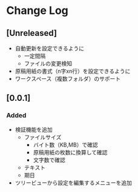 # Change Log

## [Unreleased]
- 自動更新を設定できるように
  - 一定間隔
  - ファイルの変更検知
- 原稿用紙の書式（n字xn行）を設定できるように
- ワークスペース（複数フォルダ）のサポート


## [0.0.1]
### Added
- 検証機能を追加
  - ファイルサイズ
    - バイト数（KB,MB）で確認
    - 原稿用紙の枚数に換算して確認
    - 文字数で確認
  - テキスト
  - 期日
- ツリービューから設定を編集するメニューを追加